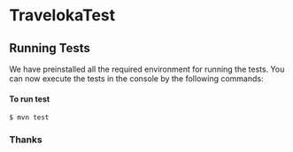 # TravelokaTest

## Running Tests

We have preinstalled all the required environment for running the tests. You can now execute the tests in the console by the following commands: 

#### To run test
```
$ mvn test
```

### Thanks
